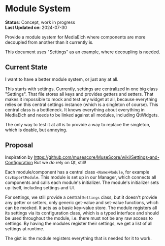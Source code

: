 # Module System

__Status__: Concept, work in progress  
__Last Updated on__: 2024-07-30

Provide a module system for MediaElch where components are more decoupled from
another than it currently is.

This document uses "Settings" as an example, where decoupling is needed.

## Current State

I want to have a better module system, or just any at all.

This starts with settings.  Currently, settings are centralized in one big
class "Settings".  That file stores all keys and provides getters and setters.
That makes it impossible to mock and test any widget at all, because everything
relies on this central settings instance (which is a singleton of course).
This central class is a bottleneck.  It knows everything about everything in
MediaElch and needs to be linked against all modules, including QtWidgets.

The only way to test it at all is to provide a way to replace the singleton,
which is doable, but annoying.

## Proposal

Inspiration by https://github.com/musescore/MuseScore/wiki/Settings-and-Configuration
But we _do_ rely on Qt, still!

Each module/component has a central class `<Name>Module`, for example
`CsvExportModule`.  This module is set up in our Manager, which connects all
components and calls each module's initializer.  The module's initializer sets
up itself, including settings and UI.

For settings, we still provide a central `Settings` class, but it doesn't
provide any getter or setters, only generic get-value and set-value functions,
which can be mocked. It acts as a basic key-value store. 
The module registers all its settings via its configuration class, which is
a typed interface and should be used throughout the module, i.e. there must
not be any raw access to settings.
By having the modules register their settings, we get a list of all settings
at runtime.

The gist is: the module registers everything that is needed for it to work.
